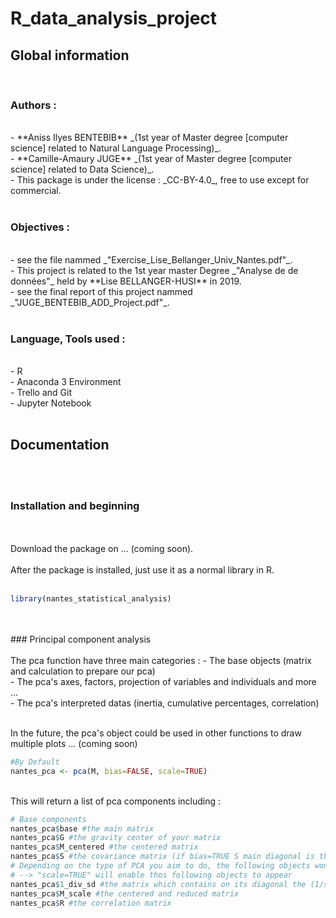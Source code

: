# R_data_analysis_project

## Global information
<br/>

### Authors :
<br/>
- **Aniss Ilyes BENTEBIB** _(1st year of Master degree [computer science] related to Natural Language Processing)_.<br/>
- **Camille-Amaury JUGE** _(1st year of Master degree [computer science] related to Data Science)_.<br/>
- This package is under the license : _CC-BY-4.0_, free to use except for commercial.<br/><br/>

### Objectives :
<br/>
- see the file nammed _"Exercise_Lise_Bellanger_Univ_Nantes.pdf"_.<br/>
- This project is related to the 1st year master Degree _"Analyse de de données"_ held by **Lise BELLANGER-HUSI** in 2019.<br/>
- see the final report of this project nammed _"JUGE_BENTEBIB_ADD_Project.pdf"_.<br/><br/>

### Language, Tools used :
<br/>
- R<br/>
- Anaconda 3 Environment<br/>
- Trello and Git<br/>
- Jupyter Notebook <br/><br/>

## Documentation
<br/>
<br/>

### Installation and beginning
<br/>
<br/>
Download the package on ... (coming soon).
<br/>
<br/>
After the package is installed, just use it as a normal library in R.
<br/>
<br/>

```R
library(nantes_statistical_analysis)
```
<br/>
<br/>
### Principal component analysis 
<br/>
<br/>
The pca function have three main categories :
- The base objects (matrix and calculation to prepare our pca)<br/>
- The pca's axes, factors, projection of variables and individuals and more ...<br/>
- The pca's interpreted datas (inertia, cumulative percentages, correlation)<br/><br/>

In the future, the pca's object could be used in other functions to draw multiple plots ... (coming soon)
<br/>

```R
#By Default
nantes_pca <- pca(M, bias=FALSE, scale=TRUE)
```

<br/>
This will return a list of pca components including :
<br/>

```R
# Base components
nantes_pca$base #the main matrix
nantes_pca$G #the gravity center of your matrix
nantes_pca$M_centered #the centered matrix
nantes_pca$S #the covariance matrix (if bias=TRUE S main diagonal is the biaised variance 1/n)
# Depending on the type of PCA you aim to do, the following objects won't appear
# --> "scale=TRUE" will enable thos following objects to appear
nantes_pca$1_div_sd #the matrix which contains on its diagonal the (1/standard deviation) of the column 
nantes_pca$M_scale #the centered and reduced matrix
nantes_pca$R #the correlation matrix
```